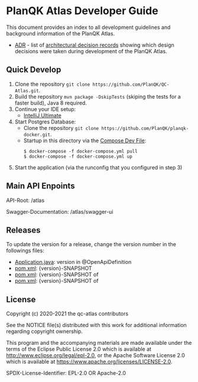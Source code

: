 # PlanQK Atlas Developer Guide

This document provides an index to all development guidelines and background information of the PlanQK Atlas.

- [ADR](../adr) - list of [architectural decision records](https://adr.github.io) showing which design decisions were taken during development of the PlanQK Atlas.

## Quick Develop

1. Clone the repository `git clone https://github.com/PlanQK/QC-Atlas.git`.
2. Build the repository `mvn package -DskipTests` (skiping the tests for a faster build), Java 8 required.
3. Continue your IDE setup:
    - [IntelliJ Ultimate](config/IntelliJ%20IDEA/)
4. Start Postgres Database:
    - Clone the repository `git clone https://github.com/PlanQK/planqk-docker.git`.
    - Startup in this directory via the [Compose Dev File](../../docker-compose.yml):
        ```
        $ docker-compose -f docker-compose.yml pull
        $ docker-compose -f docker-compose.yml up
        ``` 
5. Start the application (via the runconfig that you configured in step 3) 

## Main API Enpoints
API-Root: /atlas

Swagger-Documentation: /atlas/swagger-ui

## Releases
To update the version for a release, change the version number in the followings files: 
- [Application.java](../../org.planqk.atlas.web/src/main/java/org/planqk/atlas/web/Application.java): version in @OpenApiDefinition
- [pom.xml](../../pom.xml): <version>{version}-SNAPSHOT</version>
- [pom.xml](../../org.planqk.atlas.core/pom.xml): <version>{version}-SNAPSHOT</version> of <parent>
- [pom.xml](../../org.planqk.atlas.web/pom.xml): <version>{version}-SNAPSHOT</version> of <parent>

## License

Copyright (c) 2020-2021 the qc-atlas contributors

See the NOTICE file(s) distributed with this work for additional
information regarding copyright ownership.

This program and the accompanying materials are made available under the
terms of the Eclipse Public License 2.0 which is available at
http://www.eclipse.org/legal/epl-2.0, or the Apache Software License 2.0
which is available at https://www.apache.org/licenses/LICENSE-2.0.

SPDX-License-Identifier: EPL-2.0 OR Apache-2.0
